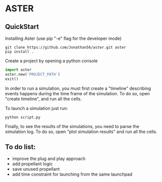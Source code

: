 # ASTER

## QuickStart
Installing Aster (use pip "-e" flag for the developer mode)
``` ShellSession
git clone https://github.com/Jonathan56/aster.git aster
pip install .
```

Create a project by opening a python console
``` Python console
import aster
aster.new('PROJECT_PATH')
exit()
```

In order to run a simulation, you must first create a "timeline" describing events
happens during the time frame of the simulation. To do so, open "create timeline",
and run all the cells.

To launch a simulation just run:
``` ShellSession
python script.py
```

Finally, to see the results of the simulations, you need to parse the simulation log.
To do so, open "plot simulation results" and run all the cells.

## To do list:
- improve the plug and play approach
- add propellant logic
- save unused propellant
- add time constraint for launching from the same launchpad

